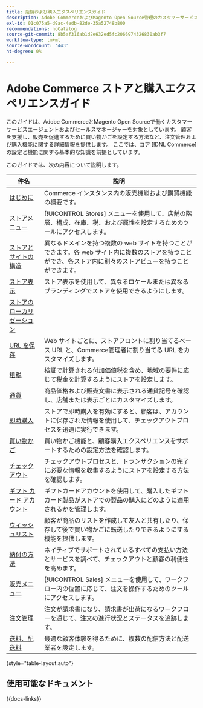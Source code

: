 ```yaml
---
title: 店舗および購入エクスペリエンスガイド
description: Adobe CommerceおよびMagento Open Source管理のカスタマーサービス担当者および販売管理者を対象とした、店舗の定義および販売処理機能に関する包括的な情報です。
exl-id: 01c075a5-d9ac-4edb-82de-35a52748b800
recommendations: noCatalog
source-git-commit: 8b5af316ab1d2e632ed5fc2066974326830ab3f7
workflow-type: tm+mt
source-wordcount: '443'
ht-degree: 0%

---
```


# Adobe Commerce ストアと購入エクスペリエンスガイド

このガイドは、Adobe CommerceとMagento Open Sourceで働くカスタマーサービスエージェントおよびセールスマネージャーを対象としています。 顧客を支援し、販売を促進するために買い物かごを設定する方法など、注文管理および購入機能に関する詳細情報を提供します。 ここでは、コア [!DNL Commerce] の設定と機能に関する基本的な知識を前提としています。

このガイドでは、次の内容について説明します。

| 件名 | 説明 |
| ------- | ----------- |
| [ はじめに ](introduction.md) | Commerce インスタンス内の販売機能および購買機能の概要です。 |
| [ ストアメニュー ](stores-menu.md) | [!UICONTROL Stores] メニューを使用して、店舗の階層、構成、在庫、税、および属性を設定するためのツールにアクセスします。 |
| [ ストアとサイトの構造 ](stores.md) | 異なるドメインを持つ複数の web サイトを持つことができます。各 web サイト内に複数のストアを持つことができ、各ストア内に別々のストアビューを持つことができます。 |
| [ ストア表示 ](store-views.md) | ストア表示を使用して、異なるロケールまたは異なるブランディングでストアを使用できるようにします。 |
| [ ストアのローカリゼーション ](store-localize.md) |  |
| [URL を保存 ](store-urls.md) | Web サイトごとに、ストアフロントに割り当てるベース URL と、Commerce管理者に割り当てる URL をカスタマイズします。 |
| [ 租税 ](taxes.md) | 検証で計算される付加価値税を含め、地域の要件に応じて税金を計算するようにストアを設定します。 |
| [ 通貨 ](currency.md) | 商品価格および販売文書に表示される通貨記号を確認し、店舗または表示ごとにカスタマイズします。 |
| [ 即時購入 ](checkout-instant-purchase.md) | ストアで即時購入を有効にすると、顧客は、アカウントに保存された情報を使用して、チェックアウトプロセスを迅速に実行できます。 |
| [ 買い物かご ](cart.md) | 買い物かご機能と、顧客購入エクスペリエンスをサポートするための設定方法を確認します。 |
| [ チェックアウト ](checkout-process.md) | チェックアウトプロセスと、トランザクションの完了に必要な情報を収集するようにストアを設定する方法を確認します。 |
| [ ギフト カード アカウント ](product-gift-card-workflow.md) | ギフトカードアカウントを使用して、購入したギフトカード製品がストアでの製品の購入にどのように適用されるかを管理します。 |
| [ ウィッシュリスト ](wishlists.md) | 顧客が商品のリストを作成して友人と共有したり、保存して後で買い物かごに転送したりできるようにする機能を提供します。 |
| [ 納付の方法 ](payments.md) | ネイティブでサポートされているすべての支払い方法とサービスを調べて、チェックアウトと顧客の利便性を高めます。 |
| [ 販売メニュー ](sales-menu.md) | [!UICONTROL Sales] メニューを使用して、ワークフロー内の位置に応じて、注文を操作するためのツールにアクセスします。 |
| [ 注文管理 ](orders.md) | 注文が請求書になり、請求書が出荷になるワークフローを通じて、注文の進行状況とステータスを追跡します。 |
| [ 送料、配送料 ](delivery.md) | 最適な顧客体験を得るために、複数の配信方法と配送業者を設定します。 |

{style="table-layout:auto"}

## 使用可能なドキュメント

{{docs-links}}
